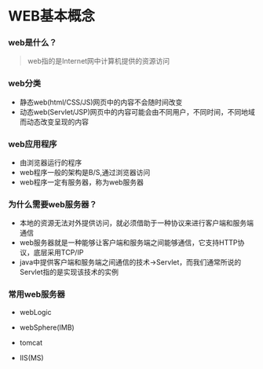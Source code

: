 # WEB基本概念

### web是什么？

> web指的是Internet网中计算机提供的资源访问

### web分类

* 静态web(html/CSS/JS)网页中的内容不会随时间改变
* 动态web(Servlet/JSP)网页中的内容可能会由不同用户，不同时间，不同地域而动态改变呈现的内容

### web应用程序

* 由浏览器运行的程序
* web程序一般的架构是B/S,通过浏览器访问
* web程序一定有服务器，称为web服务器

### 为什么需要web服务器？

* 本地的资源无法对外提供访问，就必须借助于一种协议来进行客户端和服务端通信
* web服务器就是一种能够让客户端和服务端之间能够通信，它支持HTTP协议，底层采用TCP/IP
* java中提供客户端和服务端之间通信的技术->Servlet，而我们通常所说的Servlet指的是实现该技术的实例

### 常用web服务器

* webLogic

* webSphere(IMB)

* tomcat

* IIS(MS)

  ​

